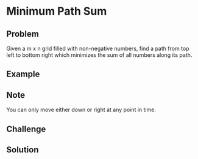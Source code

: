 Minimum Path Sum
===


Problem
-------

Given a m x n grid filled with non-negative numbers, find a path from top left to bottom right which minimizes the sum of all numbers along its path.

Example
-------

Note
---------

You can only move either down or right at any point in time.

Challenge
---------

Solution
--------

